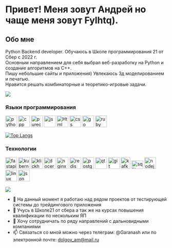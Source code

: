 # Привет! Меня зовут Андрей но чаще меня зовут Fylhtq).

## Обо мне
Python Backend developer. Обучаюсь в Школе программирования 21 от Сбер с 2022 г.  
Основным направлением для себя выбрал веб-разработку на Python и создание алгоритмов на C++.  
Пишу небольшие сайты и приложения) Увлекаюсь 3д моделированием и печатью.  
Нравится решать комбинаторные и теоретико-игровые задачи.

![](https://komarev.com/ghpvc/?username=Garanash)

### Языки программирования

<p align="left">
<img src="https://cdn.jsdelivr.net/gh/devicons/devicon@latest/icons/python/python-original.svg"  width="36" height="36" alt="python" />
<img src="https://cdn.jsdelivr.net/gh/devicons/devicon@latest/icons/cplusplus/cplusplus-original.svg"  width="36" height="36" alt="cpp" />
<img src="https://cdn.jsdelivr.net/gh/devicons/devicon@latest/icons/c/c-original.svg"  width="36" height="36" alt="purec" />
<img src="https://avatars.mds.yandex.net/get-entity_search/5499684/551843440/S600xU_2x"  width="36" height="36" alt="js" />
<img src="https://avatars.mds.yandex.net/get-entity_search/5448661/551822131/S600xU_2x"  width="36" height="36" alt="Html" />
<img src="https://upload.wikimedia.org/wikipedia/commons/thumb/d/d5/CSS3_logo_and_wordmark.svg/1280px-CSS3_logo_and_wordmark.svg.png"  width="36" height="36" alt="css" />
<img src="https://avatars.mds.yandex.net/get-entity_search/5485905/551877133/S114x114FitScale_2x"  width="36" height="36" alt="go" />
<img src="https://avatars.mds.yandex.net/get-entity_search/65262/78049435/S600xU_2x"  width="36" height="36" alt="ruby" />

</p>

[![Top Langs](https://github-readme-stats.vercel.app/api/top-langs/?username=Garanash&layout=compact)](https://github.com/Garanash/github-readme-stats)

### Технологии

<p align="left">
<img src="https://cdn.jsdelivr.net/gh/devicons/devicon@latest/icons/fastapi/fastapi-original.svg"  width="36" height="36" alt="fastapi"/>
<img src="https://avatars.mds.yandex.net/get-entity_search/2331707/505207604/S600xU_2x"  width="36" height="36" alt="kubernetes"/>
<img src="https://avatars.mds.yandex.net/get-entity_search/118194/226365206/S600xU_2x"  width="36" height="36" alt="klickhouse"/>
<img src="https://cdn.jsdelivr.net/gh/devicons/devicon@latest/icons/docker/docker-plain.svg"  width="36" height="36" alt="docer"/>
<img src="https://cdn.jsdelivr.net/gh/devicons/devicon@latest/icons/nginx/nginx-original.svg" width="36" height="36" alt="nginx"/>
<img src="https://cdn.jsdelivr.net/gh/devicons/devicon@latest/icons/redis/redis-original.svg"  width="36" height="36" alt="redis"/>
<img src="https://cdn.jsdelivr.net/gh/devicons/devicon@latest/icons/postgresql/postgresql-plain.svg"  width="36" height="36" alt="postgresesql"/>
<img src="https://cdn.jsdelivr.net/gh/devicons/devicon@latest/icons/qt/qt-original.svg" width="36" height="36" alt="qt"/>
<img src="https://cdn.jsdelivr.net/gh/devicons/devicon@latest/icons/git/git-plain.svg" width="36" height="36" alt="git"/>
<img src="https://avatars.mds.yandex.net/get-entity_search/5499684/551821993/S600xU_2x" width="30" height="36" alt="kafka"/>
<img src="https://avatars.mds.yandex.net/get-entity_search/122335/122531687/S600xU_2x"  width="36" height="26" alt="sqlite" />
<img src="https://avatars.mds.yandex.net/get-entity_search/5579913/551851778/S600xU_2x"  width="36" height="36" alt="nodejs" />
<img src="https://avatars.mds.yandex.net/get-entity_search/65262/99294847/S600xU_2x"  width="36" height="36" alt="linux" />
<img src="https://www.json.org/img/json160.gif"  width="36" height="36" alt="json" />

</p>

![](https://github-profile-summary-cards.vercel.app/api/cards/profile-details?username=Garanash&theme=solarized_dark)


- 🔭 На данный момент я работаю над рядом проектов от тестирующей системы до трейдингового приложения  
- 🌱 Учусь в Школе21 от сбера а так же на курсах повышения квалификации по нескольким ЯП
- 👯 Хочу сотрудничать по ряду направлений с дальновидными компаниями
- 📫 Связаться со мной можно через телеграм: @Garanash или по электронной почте: dolgov_am@mail.ru
